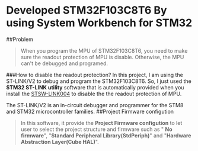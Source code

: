 # Developed STM32F103C8T6 By using System Workbench for STM32

##Problem 

>When you program the MPU of STM32F103C8T6, you need to make sure the readout protection of MPU is disable. Otherwise, the MPU can't be  debugged and programed. 

###How to disable the readout protection?
In this project, I am using the ST-LINK/V2 to debug and program the STM32F103C8T6. So, I just used the **STM32 ST-LINK utility** software that is automatically provided when you install the [STSW-LINK004](http://www.st.com/content/st_com/en/products/embedded-software/development-tool-software/stsw-link004.html) to disable the the readout protection of MPU.


The ST-LINK/V2 is an in-circuit debugger and programmer for the STM8 and STM32 microcontroller families.
##Project Firmware configution
>In this software, it provide the **Project Firmware configution** to let user to select the project structure and firmware such as " **No firmware**", "**Standard Peripheral Library(StdPeriph)**" and "**Hardware Abstraction Layer(Cube HAL)**".  


